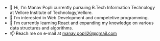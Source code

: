 - 👋 Hi, I’m Manav Popli currently pursuing B.Tech Information Technology at Vellore Institute of Technology,Vellore.
- 👀 I’m interested in Web Development and competetive programming.
- 🌱 I’m currently learning React and expanding my knowledge on various data structures and algorithms.
- 📫 Reach me on e-mail at manav.popli26@gmail.com

<!---
poplicodes26/poplicodes26 is a ✨ special ✨ repository because its `README.md` (this file) appears on your GitHub profile.
You can click the Preview link to take a look at your changes.
--->
